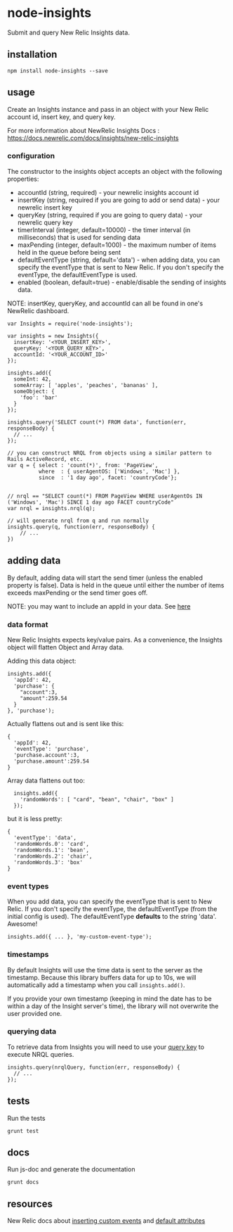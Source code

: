 # node-insights

Submit and query New Relic Insights data.

## installation

```shell
npm install node-insights --save
```

## usage

Create an Insights instance and pass in an object with your New Relic account id, insert key, and query key.

For more information about NewRelic Insights Docs : https://docs.newrelic.com/docs/insights/new-relic-insights

### configuration

The constructor to the insights object accepts an object with the following properties:

  * accountId (string, required) - your newrelic insights account id
  * insertKey (string, required if you are going to add or send data) - your newrelic insert key
  * queryKey (string, required if you are going to query data) - your newrelic query key
  * timerInterval (integer, default=10000) - the timer interval (in milliseconds) that is used for sending data
  * maxPending (integer, default=1000) - the maximum number of items held in the queue before being sent
  * defaultEventType (string, default='data') - when adding data, you can specify the eventType that is sent to New Relic.  If you don't specify the eventType, the defaultEventType is used.
  * enabled (boolean, default=true) - enable/disable the sending of insights data.

NOTE: insertKey, queryKey, and accountId can all be found in one's NewRelic dashboard.

```
var Insights = require('node-insights');

var insights = new Insights({
  insertKey: '<YOUR_INSERT_KEY>',
  queryKey: '<YOUR_QUERY_KEY>',
  accountId: '<YOUR_ACCOUNT_ID>'
});

insights.add({
  someInt: 42,
  someArray: [ 'apples', 'peaches', 'bananas' ],
  someObject: {
    'foo': 'bar'
  }
});

insights.query('SELECT count(*) FROM data', function(err, responseBody) {
  // ...
});

// you can construct NRQL from objects using a similar pattern to Rails ActiveRecord, etc.
var q = { select : 'count(*)', from: 'PageView',
          where  : { userAgentOS: ['Windows', 'Mac'] },
          since  : '1 day ago', facet: 'countryCode'};


// nrql == "SELECT count(*) FROM PageView WHERE userAgentOs IN ('Windows', 'Mac') SINCE 1 day ago FACET countryCode"
var nrql = insights.nrql(q);

// will generate nrql from q and run normally
insights.query(q, function(err, responseBody) {
    // ...
})
```

## adding data

By default, adding data will start the send timer (unless the enabled property is false).
Data is held in the queue until either the number of items exceeds maxPending or the send timer goes off.

NOTE: you may want to include an appId in your data. See [here](https://discuss.newrelic.com/t/distinguishing-between-apps-when-inserting-events/1515])

### data format

New Relic Insights expects key/value pairs.
As a convenience, the Insights object will flatten Object and Array data.

Adding this data object:

```
insights.add({
  'appId': 42,
  'purchase': {
    "account":3,
    "amount":259.54
  }
}, 'purchase');
```

Actually flattens out and is sent like this:
```
{
  'appId': 42,
  'eventType': 'purchase',
  'purchase.account':3,
  'purchase.amount':259.54
}
```

Array data flattens out too:

```
  insights.add({
    'randomWords': [ "card", "bean", "chair", "box" ]
  });
```

but it is less pretty:
```
{
  'eventType': 'data',
  'randomWords.0': 'card',
  'randomWords.1': 'bean',
  'randomWords.2': 'chair',
  'randomWords.3': 'box'
}
```

### event types

When you add data, you can specify the eventType that is sent to New Relic.
If you don't specify the eventType, the defaultEventType (from the initial config is used).
The defaultEventType **defaults** to the string 'data'. Awesome!

```
insights.add({ ... }, 'my-custom-event-type');
```

### timestamps

By default Insights will use the time data is sent to the server as the timestamp. Because this library buffers data for up to 10s, we will automatically add a timestamp when you call `insights.add()`.

If you provide your own timestamp (keeping in mind the date has to be within a day of the Insight server's time), the library will not overwrite the user provided one.

### querying data

To retrieve data from Insights you will need to use your [query key](https://docs.newrelic.com/docs/insights/new-relic-insights/adding-querying-data/querying-your-data-remotely#register) to execute NRQL queries.

```
insights.query(nrqlQuery, function(err, responseBody) {
  // ...
});
```

## tests

Run the tests
```shell
grunt test
```

## docs

Run js-doc and generate the documentation
```shell
grunt docs
```

## resources

New Relic docs about [inserting custom events](https://docs.newrelic.com/docs/insights/new-relic-insights/adding-querying-data/inserting-custom-events-insights-api) and [default attributes](https://docs.newrelic.com/docs/insights/new-relic-insights/decorating-events/insights-attributes)

